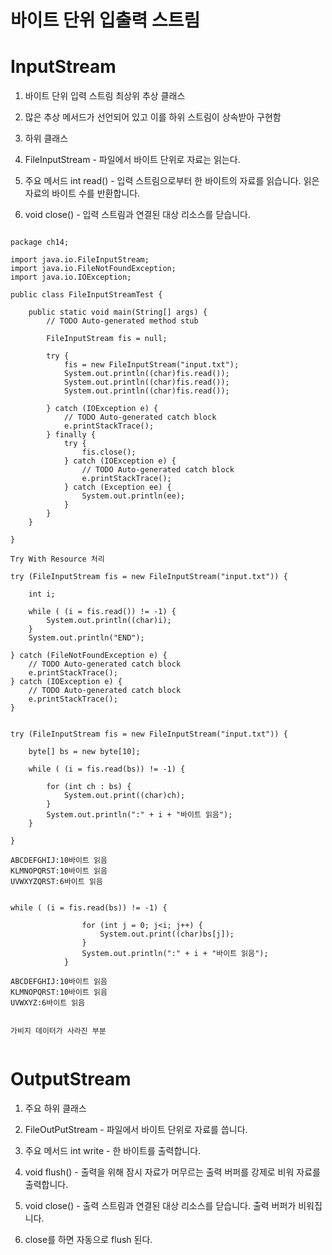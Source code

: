 # 바이트 단위 입출력 스트림

# InputStream

1. 바이트 단위 입력 스트림 최상위 추상 클래스

2. 많은 추상 메서드가 선언되어 있고 이를 하위 스트림이 상속받아 구현함

3. 하위 클래스

4. FileInputStream - 파일에서 바이트 단위로 자료는 읽는다.

5. 주요 메서드 int read() - 입력 스트림으로부터 한 바이트의 자료를 읽습니다. 읽은 자료의 바이트 수를 반환합니다.

6. void close() - 입력 스트림과 연결된 대상 리소스를 닫습니다.

```

package ch14;

import java.io.FileInputStream;
import java.io.FileNotFoundException;
import java.io.IOException;

public class FileInputStreamTest {

	public static void main(String[] args) {
		// TODO Auto-generated method stub
		
		FileInputStream fis = null;
		 
		try {
			fis = new FileInputStream("input.txt");
			System.out.println((char)fis.read());
			System.out.println((char)fis.read());
			System.out.println((char)fis.read());
			
		} catch (IOException e) {
			// TODO Auto-generated catch block
			e.printStackTrace();
		} finally {
			try {
				fis.close();
			} catch (IOException e) {
				// TODO Auto-generated catch block
				e.printStackTrace();
			} catch (Exception ee) {
				System.out.println(ee);
			}
		}
	}

}

Try With Resource 처리

try (FileInputStream fis = new FileInputStream("input.txt")) {
			
    int i;
    
    while ( (i = fis.read()) != -1) {
        System.out.println((char)i);
    }
    System.out.println("END");
    
} catch (FileNotFoundException e) {
    // TODO Auto-generated catch block
    e.printStackTrace();
} catch (IOException e) {
    // TODO Auto-generated catch block
    e.printStackTrace();
}


try (FileInputStream fis = new FileInputStream("input.txt")) {
			
    byte[] bs = new byte[10];
    
    while ( (i = fis.read(bs)) != -1) {
        
        for (int ch : bs) {
            System.out.print((char)ch);
        }
        System.out.println(":" + i + "바이트 읽음");
    }
    
}

ABCDEFGHIJ:10바이트 읽음
KLMNOPQRST:10바이트 읽음
UVWXYZQRST:6바이트 읽음


while ( (i = fis.read(bs)) != -1) {
				
				for (int j = 0; j<i; j++) {
					System.out.print((char)bs[j]);
				}
				System.out.println(":" + i + "바이트 읽음");
			}

ABCDEFGHIJ:10바이트 읽음
KLMNOPQRST:10바이트 읽음
UVWXYZ:6바이트 읽음


가비지 데이터가 사라진 부분


```

# OutputStream


1. 주요 하위 클래스

2. FileOutPutStream - 파일에서 바이트 단위로 자료를 씁니다.

3. 주요 메서드 int write - 한 바이트를 출력합니다.

4. void flush() - 출력을 위해 잠시 자료가 머무르는 출력 버퍼를 강제로 비워 자료를 출력합니다.

5. void close() - 출력 스트림과 연결된 대상 리소스를 닫습니다. 출력 버퍼가 비워집니다.

6. close를 하면 자동으로 flush 된다.



